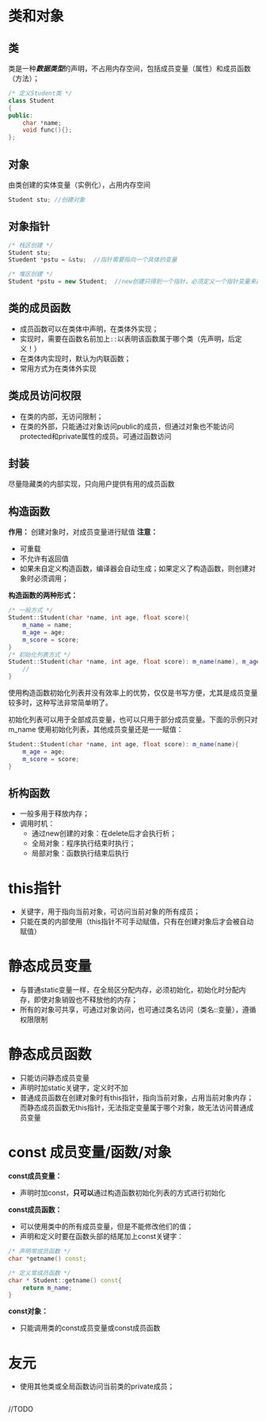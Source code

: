 # 类和对象

## 类
类是一种***数据类型***的声明，不占用内存空间，包括成员变量（属性）和成员函数（方法）；
```cpp
/* 定义Student类 */
class Student
{
public:
	char *name;
	void func(){};
};
```
## 对象
由类创建的实体变量（实例化），占用内存空间
```cpp
Student stu; //创建对象
```

## 对象指针

```cpp
/* 栈区创建 */
Student stu;
Stuedent *pstu = &stu;  //指针需要指向一个具体的变量

/* 堆区创建 */
Student *pstu = new Student;  //new创建只得到一个指针，必须定义一个指针变量来接收
```

## 类的成员函数
* 成员函数可以在类体中声明，在类体外实现；
* 实现时，需要在函数名前加上`::`以表明该函数属于哪个类（先声明，后定义！）
* 在类体内实现时，默认为内联函数；
* 常用方式为在类体外实现

## 类成员访问权限
* 在类的内部，无访问限制；
* 在类的外部，只能通过对象访问public的成员，但通过对象也不能访问protected和private属性的成员。可通过函数访问

## 封装
尽量隐藏类的内部实现，只向用户提供有用的成员函数

## 构造函数
**作用：** 创建对象时，对成员变量进行赋值
**注意：**
* 可重载
* 不允许有返回值
* 如果未自定义构造函数，编译器会自动生成；如果定义了构造函数，则创建对象时必须调用；

**构造函数的两种形式：**
```cpp
/* 一般方式 */
Student::Student(char *name, int age, float score){
    m_name = name;
    m_age = age;
    m_score = score;
}
/* 初始化列表方式 */
Student::Student(char *name, int age, float score): m_name(name), m_age(age), m_score(score){
    //
}
```
使用构造函数初始化列表并没有效率上的优势，仅仅是书写方便，尤其是成员变量较多时，这种写法非常简单明了。

初始化列表可以用于全部成员变量，也可以只用于部分成员变量。下面的示例只对 m_name 使用初始化列表，其他成员变量还是一一赋值：
```cpp
Student::Student(char *name, int age, float score): m_name(name){
    m_age = age;
    m_score = score;
}
```
## 析构函数
* 一般多用于释放内存；
* 调用时机：
    * 通过new创建的对象：在delete后才会执行析；
    * 全局对象：程序执行结束时执行；
    * 局部对象：函数执行结束后执行

# this指针
* 关键字，用于指向当前对象，可访问当前对象的所有成员；
* 只能在类的内部使用（this指针不可手动赋值，只有在创建对象后才会被自动赋值）

# 静态成员变量
* 与普通static变量一样，在全局区分配内存，必须初始化，初始化时分配内存，即使对象销毁也不释放他的内存；
* 所有的对象可共享，可通过对象访问，也可通过类名访问（类名::变量），遵循权限限制

# 静态成员函数
* 只能访问静态成员变量
* 声明时加static关键字，定义时不加
* 普通成员函数在创建对象时有this指针，指向当前对象，占用当前对象内存；而静态成员函数无this指针，无法指定变量属于哪个对象，故无法访问普通成员变量

# const 成员变量/函数/对象
**const成员变量：**
* 声明时加const，**只可以**通过构造函数初始化列表的方式进行初始化

**const成员函数：**
* 可以使用类中的所有成员变量，但是不能修改他们的值；
* 声明和定义时要在函数头部的结尾加上const关键字：
```cpp
/* 声明常成员函数 */
char *getname() const;

/* 定义常成员函数 */
char * Student::getname() const{
	return m_name;
}
```
**const对象：**
* 只能调用类的const成员变量或const成员函数

# 友元
* 使用其他类或全局函数访问当前类的private成员；
```cpp

```

//TODO
